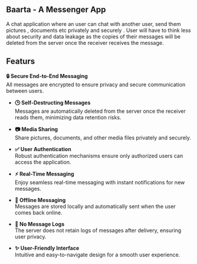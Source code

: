 ## Baarta - A Messenger App
A chat application where an user can chat with another user, send them pictures , documents etc privately and securely . User will have to think less about security and data leakage as the copies of their messages will be deleted from the server once the receiver receives the message.

## Featurs
**🔒 Secure End-to-End Messaging**  
All messages are encrypted to ensure privacy and secure communication between users.

- **🕒 Self-Destructing Messages**  
  Messages are automatically deleted from the server once the receiver reads them, minimizing data retention risks.

- **📷 Media Sharing**  
  Share pictures, documents, and other media files privately and securely.

- **✅ User Authentication**  
  Robust authentication mechanisms ensure only authorized users can access the application.

- **⚡ Real-Time Messaging**  
  Enjoy seamless real-time messaging with instant notifications for new messages.

- **📶 Offline Messaging**  
  Messages are stored locally and automatically sent when the user comes back online.

- **🚫 No Message Logs**  
  The server does not retain logs of messages after delivery, ensuring user privacy.

- **✨ User-Friendly Interface**  
  Intuitive and easy-to-navigate design for a smooth user experience.




